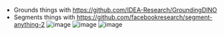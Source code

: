 - Grounds things with <https://github.com/IDEA-Research/GroundingDINO>
- Segments things with <https://github.com/facebookresearch/segment-anything-2>
![image](https://github.com/user-attachments/assets/848c0895-a1e9-466a-ab9c-a7411f8e973c)
![image](https://github.com/user-attachments/assets/5a1dc0d9-9cd6-45ae-9124-dd412381e19a)
![image](https://github.com/user-attachments/assets/900daf09-b435-474e-8cac-356d4452218e)
